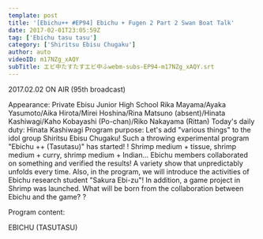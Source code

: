 ```yaml
---
template: post
title: '[Ebichu++ #EP94] Ebichu + Fugen 2 Part 2 Swan Boat Talk'
date: 2017-02-01T23:05:59Z
tag: ['Ebichu tasu tasu']
category: ['Shiritsu Ebisu Chugaku']
author: auto 
videoID: m17NZg_xAQY
subTitle: エビ中たすたすエビ中ふwebm-subs-EP94-m17NZg_xAQY.srt
---
```

2017.02.02 ON AIR (95th broadcast)

Appearance: Private Ebisu Junior High School
Rika Mayama/Ayaka Yasumoto/Aika Hirota/Mirei Hoshina/Rina Matsuno (absent)/Hinata Kashiwagi/Kaho Kobayashi (Po-chan)/Riko Nakayama (Rittan)
Today's daily duty: Hinata Kashiwagi
Program purpose: Let's add "various things" to the idol group Shiritsu Ebisu Chugaku! Such a throwing experimental program "Ebichu ++ (Tasutasu)" has started! !
Shrimp medium + tissue, shrimp medium + curry, shrimp medium + Indian... Ebichu members collaborated on something and verified the results!
A variety show that unpredictably unfolds every time.
Also, in the program, we will introduce the activities of Ebichu research student "Sakura Ebi-zu"!
In addition, a game project in Shrimp was launched. What will be born from the collaboration between Ebichu and the game? ?

Program content:

EBICHU (TASUTASU)
